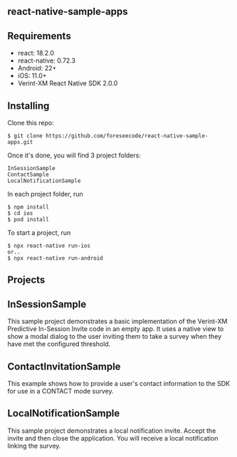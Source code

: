 ## react-native-sample-apps

## Requirements

* react: 18.2.0
* react-native: 0.72.3
* Android: 22+
* iOS: 11.0+
* Verint-XM React Native SDK 2.0.0

## Installing
Clone this repo:

    $ git clone https://github.com/foreseecode/react-native-sample-apps.git

Once it's done, you will find 3 project folders:
  
    InSessionSample
    ContactSample
    LocalNotificationSample

In each project folder, run
  
    $ npm install
    $ cd ios
    $ pod install

To start a project, run
    
    $ npx react-native run-ios
    or..
    $ npx react-native run-android

## Projects

## InSessionSample
This sample project demonstrates a basic implementation of the Verint-XM Predictive In-Session Invite code in an empty app.
It uses a native view to show a modal dialog to the user inviting them to take a survey when they have met the 
configured threshold.


## ContactInvitationSample
This example shows how to provide a user's contact information to the SDK for use in a CONTACT mode survey.


## LocalNotificationSample
This sample project demonstrates a local notification invite. Accept the invite and then close the application. 
You will receive a local notification linking the survey.
